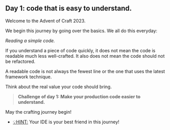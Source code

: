 ## Day 1: code that is easy to understand.

Welcome to the Advent of Craft 2023.

We begin this journey by going over the basics. 
We all do this everyday:

_Reading a simple code._ 

If you understand a piece of code quickly, 
it does not mean the code is readable much less well-crafted.
It also does not mean the code should not be refactored.

A readable code is not always the fewest line or the one 
that uses the latest framework technique.

Think about the real value your code should bring.

>**Challenge of day 1: Make your production code easier to understand.**

May the crafting journey begin!

- <u>💡HINT:</u> Your IDE is your best friend in this journey!
